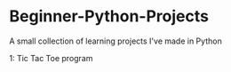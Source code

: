 # Beginner-Python-Projects
A small collection of learning projects I've made in Python

1: Tic Tac Toe program
